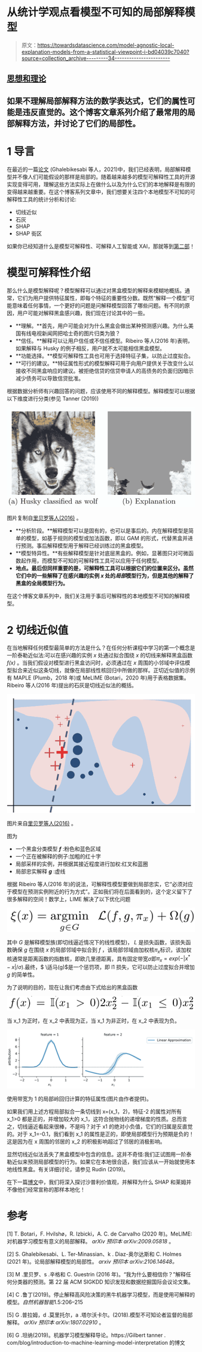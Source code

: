 # 从统计学观点看模型不可知的局部解释模型

> 原文：<https://towardsdatascience.com/model-agnostic-local-explanation-models-from-a-statistical-viewpoint-i-bd04039c7040?source=collection_archive---------34----------------------->

## [思想和理论](https://towardsdatascience.com/tagged/thoughts-and-theory)

## 如果不理解局部解释方法的数学表达式，它们的属性可能是违反直觉的。这个博客文章系列介绍了最常用的局部解释方法，并讨论了它们的局部性。

# 1 导言

在最近的一篇[论文](https://arxiv.org/pdf/2106.14648.pdf) (Ghalebikesabi 等人，2021)中，我们已经表明，局部解释模型并不像人们可能假设的那样是局部的。随着越来越多的模型可解释性工具的开源实现变得可用，理解这些方法实际上在做什么以及为什么它们的本地解释是有限的变得越来越重要。在这个博客系列文章中，我们想要关注四个本地模型不可知的可解释性工具的统计分析和讨论:

*   切线近似
*   石灰
*   SHAP
*   SHAP 街区

如果你已经知道什么是模型可解释性、可解释人工智能或 XAI，那就等到[第二部](https://medium.com/@lucile.terminassian/shapley-values-model-agnostic-local-explanation-models-from-a-statistical-viewpoint-ii-4c279fb57974)！

# 模型可解释性介绍

那么什么是模型解释呢？模型解释可以通过对黑盒模型的解释来模糊地概括。通常，它们为用户提供特征属性，即每个特征的重要性分数。既然“解释一个模型”可能意味着任何事情，一个更好的问题是问解释模型回答了哪些问题。有不同的原因，用户可能对解释黑盒感兴趣，我们现在讨论其中的一些。

*   **理解。**首先，用户可能会对为什么黑盒会做出某种预测感兴趣。为什么美国有线电视新闻网把哈士奇的图片归类为狼？
*   **信任。**解释可以让用户信任或不信任模型。Ribeiro 等人(2016 年)表明，如果解释与 Husky 的例子相反，用户就不太可能相信黑盒模型。
*   **功能选择。**模型可解释性工具也可用于选择特征子集，以防止过度拟合。
*   **可行的建议。**特征属性形式的模型解释可用于向用户提供关于改变什么以接收不同黑盒响应的建议。被拒绝信贷的信贷申请人的高债务的负面归因暗示减少债务可以导致信贷批准。

根据数据分析师有兴趣回答的问题，应该使用不同的解释模型。解释模型可以根据以下维度进行分类(参见 Tanner (2019))

![](img/b1c783e9e15fc0d3305099920777a8ea.png)

图片复制自[里贝罗等人(2016)](https://arxiv.org/pdf/1602.04938.pdf?ref=morioh.com) 。

*   **分析阶段。**解释模型可以是固有的，也可以是事后的。内在解释模型是简单的模型，如基于规则的模型或加法函数，即以 GAM 的形式，代替黑盒并进行预测。事后解释模型用于解释已经训练过的黑盒模型。
*   **模型特异性。**有些解释模型是针对底层黑盒的。例如，显著图只对可微函数起作用，而模型不可知的可解释性工具可以应用于任何模型。
*   **地点。最后但同样重要的是，可解释性工具可以根据它们的位置来区分。虽然它们中的一些解释了在感兴趣的实例 *x* 处的*局部*模型行为，但是其他的解释了黑盒的全局模型行为。**

在这个博客文章系列中，我们关注用于事后可解释性的本地模型不可知的解释模型。

# 2 切线近似值

在当地解释任何模型最简单的方法是什么？在任何分析课程中学习的第一个概念是一阶泰勒近似法:可以在感兴趣的实例 *x* 处通过拟合围绕 *x* 的切线来解释黑盒函数 *f(x)* 。当我们假设对模型进行黑盒访问时，必须通过在 *x* 周围的小邻域中评估模型拟合来近似这条切线，就像在局部线性核回归中所做的那样。正切近似值的示例有 MAPLE (Plumb，2018 年)或 MeLIME (Botari，2020 年)用于表格数据集。Ribeiro 等人(2016 年)提出的石灰是切线近似法的概括。

![](img/44c41a90b9c7d6b92e117bf3dd552216.png)

图片来自[里贝罗等人(2016)](https://arxiv.org/pdf/1602.04938.pdf?ref=morioh.com) 。

图为

*   一个黑盒分类模型 ***f*** :粉色和蓝色区域
*   一个正在被解释的例子:加粗的红十字
*   局部采样的实例，并根据其接近程度进行加权:红叉和蓝圈
*   局部忠实解释 ***g*** :虚线

根据 Ribeiro 等人(2016 年)的说法，可解释性模型要做到局部忠实，它“必须对应于模型在预测实例附近的行为方式”。正如我们将在后面看到的，这个定义留下了很多解释的空间！数学上，LIME 解决了以下优化问题

![](img/aef82d7198e24684953970a6928a237a.png)

其中 *G* 是解释模型族(即切线逼近情况下的线性模型)， *L* 是损失函数，该损失函数确保 *g* 在围绕 *x* 的局部邻域中拟合到 *f* ，该局部邻域由加权核$\pi_x$标识，该加权核通常是距离函数的指数核，即欧几里德距离，具有固定带宽$\sigma$即$\pi_x=exp(-|x^*-x|/\sigma)$.最终，$ \适马(g)$是一个惩罚项，即 l1 损失，它可以防止过度拟合并增加 *g* 的简单性。

为了说明的目的，现在让我们考虑由下式给出的黑盒函数

![](img/1d66d74d2764fdf5e3cb52b93d5011ec.png)

当 x_1 为正时，在 x_2 中表现为正，当 x_1 为非正时，在 x_2 中表现为负。

![](img/ad2c1c36005a994b0d22792cc22318f6.png)

使用带宽为 1 的局部岭回归计算的特征属性(图片由作者提供)。

如果我们用上述方程局部拟合一条切线到 x=(x_1，2)，特征-2 的属性对所有 x_1>0 都是正的，并增加较大的 x_1，这符合抛物线的递增梯度的性质。总而言之，切线逼近看起来很棒，不是吗？对于 x1 的绝对小负值，它们的归属是反直觉的。对于 x_1=-0.1，我们看到 x_1 的属性是正的，即使局部模型行为预期是负的！这是因为在 x 周围的邻居的 x_2 的积极影响超过了邻居的消极影响。

显然切线近似法丢失了黑盒模型中包含的信息。这并不奇怪:我们正试图用一阶泰勒近似来预测局部模型的行为。如果它在本地很合适，我们应该从一开始就使用本地线性黑盒。有关详细讨论，请参见 Rudin (2019)。

在下一篇[博文](https://medium.com/@lucile.terminassian/shapley-values-model-agnostic-local-explanation-models-from-a-statistical-viewpoint-ii-4c279fb57974)中，我们将深入探讨沙普利价值观，并解释为什么 SHAP 和莱姆并不像他们经常宣称的那样本地化！

# 参考

[1] T. Botari，F. Hvilshø，R. Izbicki，A. C. de Carvalho (2020 年)。MeLIME:对机器学习模型有意义的局部解释。 *arXiv 预印本 arXiv:2009.05818* 。

[2] S. Ghalebikesabi、L. Ter-Minassian、k . Diaz-奥尔达斯和 C. Holmes (2021 年)。论局部解释模型的局部性。 *arxiv 预印本 arXiv:2106.14648。*

[3] M .里贝罗、s .辛格和 C. Guestrin (2016 年)。“我为什么要相信你？”解释任何分类器的预测。第 22 届 ACM SIGKDD 知识发现和数据挖掘国际会议论文集。

[4] C .鲁丁(2019)。停止解释高风险决策的黑牛机器学习模型，而是使用可解释的模型。*自然机器智能*1.5:206–215

[5] G .普拉姆，d .莫里托尔，a .塔尔沃卡尔。(2018).模型不可知论者监督的局部解释。 *arXiv 预印本 arXiv:1807.02910* 。

[6] G .坦纳(2019)。机器学习模型解释导论。https://Gilbert tanner . com/blog/introduction-to-machine-learning-model-interpretation 的博文